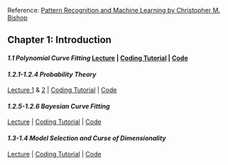 Reference: [Pattern Recognition and Machine Learning by Christopher M. Bishop](https://www.microsoft.com/en-us/research/people/cmbishop/prml-book/)
## **Chapter 1: Introduction**

#### *1.1 Polynomial Curve Fitting* [Lecture](https://www.youtube.com/watch?v=4JQR9k2OXcw&list=PLL2uuAdM_Xwy2Z4M8wYzvf_89uGpQ_XU8&index=3) | [Coding Tutorial](https://www.youtube.com/watch?v=hPr-TufXbew&list=PLL2uuAdM_Xwy1WjZVi_tBzYoOJdOugeui) | [Code](https://github.com/ruchikaverma-iitg/Machine_Learning_Youtube_Channel/blob/master/Machine_Learning/Polynomial%20Curve%20Fitting.ipynb)

#### *1.2.1-1.2.4 Probability Theory* 

[Lecture 1](https://www.youtube.com/watch?v=dqQ5wt_psn0) & [2](https://www.youtube.com/watch?v=RLBKtZQ5440&t=2s) | [Coding Tutorial](https://www.youtube.com/watch?v=YY-TzetOXRU) | [Code](https://github.com/ruchikaverma-iitg/Machine_Learning_Youtube_Channel/blob/master/Machine_Learning/Probability%20Distribution.ipynb)

#### *1.2.5-1.2.6 Bayesian Curve Fitting*
[Lecture](https://www.youtube.com/watch?v=Ob5w5WsWExQ) | [Coding Tutorial](https://www.youtube.com/watch?v=q6XRCIkHJa8) | [Code](https://github.com/ruchikaverma-iitg/Machine_Learning_Youtube_Channel/blob/master/Machine_Learning/Bayesian%20Curve%20Fitting.ipynb)

#### *1.3-1.4 Model Selection and Curse of Dimensionality*
[Lecture](https://www.youtube.com/watch?v=-uf9SQKwFNc) | [Coding Tutorial](https://www.youtube.com/watch?v=HvDYrJS4Auc) | [Code](https://github.com/ruchikaverma-iitg/Machine_Learning_Youtube_Channel/blob/master/Machine_Learning/ModelSelection_CurseOfDimensionality.ipynb)

